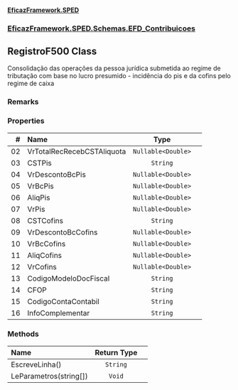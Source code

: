 #### [EficazFramework.SPED](EficazFrameworkSPED.md 'EficazFramework SPED')
### [EficazFramework.SPED.Schemas.EFD_Contribuicoes](EficazFramework.SPED.Schemas.EFD_Contribuicoes.md 'EficazFramework.SPED.Schemas.EFD_Contribuicoes')

## RegistroF500 Class

Consolidação das operações da pessoa jurídica submetida ao regime de tributação com base no lucro presumido - incidência do pis e da cofins pelo regime de caixa

### Remarks
### Properties

| # | Name | Type | |
| ---: | :--- | :---: | :--- |
| 02 | VrTotalRecRecebCSTAliquota | `Nullable<Double>` |  |
| 03 | CSTPis | `String` |  |
| 04 | VrDescontoBcPis | `Nullable<Double>` |  |
| 05 | VrBcPis | `Nullable<Double>` |  |
| 06 | AliqPis | `Nullable<Double>` |  |
| 07 | VrPis | `Nullable<Double>` |  |
| 08 | CSTCofins | `String` |  |
| 09 | VrDescontoBcCofins | `Nullable<Double>` |  |
| 10 | VrBcCofins | `Nullable<Double>` |  |
| 11 | AliqCofins | `Nullable<Double>` |  |
| 12 | VrCofins | `Nullable<Double>` |  |
| 13 | CodigoModeloDocFiscal | `String` |  |
| 14 | CFOP | `String` |  |
| 15 | CodigoContaContabil | `String` |  |
| 16 | InfoComplementar | `String` |  |
### Methods

| Name | Return Type | |
| :--- | :---: | :--- |
| EscreveLinha() | `String` |  |
| LeParametros(string[]) | `Void` |  |

